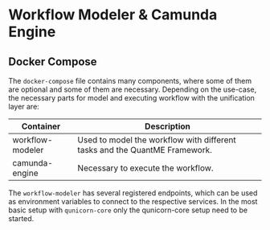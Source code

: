 # Workflow Modeler & Camunda Engine

## Docker Compose

The `docker-compose` file contains many components, where some of them are optional and some of them are necessary. Depending on the use-case, the necessary parts for model and executing workflow with the unification layer are:

| Container   | Description |
| ----------- | ----------- |
| workflow-modeler      | Used to model the workflow with different tasks and the QuantME Framework.      |
| camunda-engine   | Necessary to execute the workflow. |

The `workflow-modeler` has several registered endpoints, which can be used as environment variables to connect to the respective services.
In the most basic setup with `qunicorn-core` only the qunicorn-core setup need to be started.